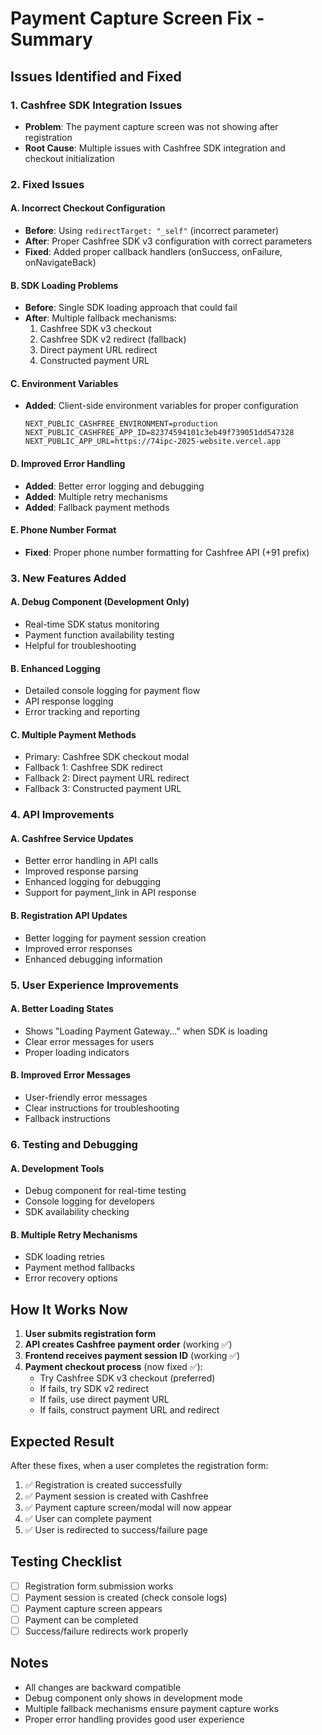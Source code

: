 # Payment Capture Screen Fix - Summary

## Issues Identified and Fixed

### 1. **Cashfree SDK Integration Issues**

- **Problem**: The payment capture screen was not showing after registration
- **Root Cause**: Multiple issues with Cashfree SDK integration and checkout initialization

### 2. **Fixed Issues**

#### A. Incorrect Checkout Configuration

- **Before**: Using `redirectTarget: "_self"` (incorrect parameter)
- **After**: Proper Cashfree SDK v3 configuration with correct parameters
- **Fixed**: Added proper callback handlers (onSuccess, onFailure, onNavigateBack)

#### B. SDK Loading Problems

- **Before**: Single SDK loading approach that could fail
- **After**: Multiple fallback mechanisms:
  1. Cashfree SDK v3 checkout
  2. Cashfree SDK v2 redirect (fallback)
  3. Direct payment URL redirect
  4. Constructed payment URL

#### C. Environment Variables

- **Added**: Client-side environment variables for proper configuration
  ```
  NEXT_PUBLIC_CASHFREE_ENVIRONMENT=production
  NEXT_PUBLIC_CASHFREE_APP_ID=82374594101c3eb49f739051dd547328
  NEXT_PUBLIC_APP_URL=https://74ipc-2025-website.vercel.app
  ```

#### D. Improved Error Handling

- **Added**: Better error logging and debugging
- **Added**: Multiple retry mechanisms
- **Added**: Fallback payment methods

#### E. Phone Number Format

- **Fixed**: Proper phone number formatting for Cashfree API (+91 prefix)

### 3. **New Features Added**

#### A. Debug Component (Development Only)

- Real-time SDK status monitoring
- Payment function availability testing
- Helpful for troubleshooting

#### B. Enhanced Logging

- Detailed console logging for payment flow
- API response logging
- Error tracking and reporting

#### C. Multiple Payment Methods

- Primary: Cashfree SDK checkout modal
- Fallback 1: Cashfree SDK redirect
- Fallback 2: Direct payment URL redirect
- Fallback 3: Constructed payment URL

### 4. **API Improvements**

#### A. Cashfree Service Updates

- Better error handling in API calls
- Improved response parsing
- Enhanced logging for debugging
- Support for payment_link in API response

#### B. Registration API Updates

- Better logging for payment session creation
- Improved error responses
- Enhanced debugging information

### 5. **User Experience Improvements**

#### A. Better Loading States

- Shows "Loading Payment Gateway..." when SDK is loading
- Clear error messages for users
- Proper loading indicators

#### B. Improved Error Messages

- User-friendly error messages
- Clear instructions for troubleshooting
- Fallback instructions

### 6. **Testing and Debugging**

#### A. Development Tools

- Debug component for real-time testing
- Console logging for developers
- SDK availability checking

#### B. Multiple Retry Mechanisms

- SDK loading retries
- Payment method fallbacks
- Error recovery options

## How It Works Now

1. **User submits registration form**
2. **API creates Cashfree payment order** (working ✅)
3. **Frontend receives payment session ID** (working ✅)
4. **Payment checkout process** (now fixed ✅):
   - Try Cashfree SDK v3 checkout (preferred)
   - If fails, try SDK v2 redirect
   - If fails, use direct payment URL
   - If fails, construct payment URL and redirect

## Expected Result

After these fixes, when a user completes the registration form:

1. ✅ Registration is created successfully
2. ✅ Payment session is created with Cashfree
3. ✅ Payment capture screen/modal will now appear
4. ✅ User can complete payment
5. ✅ User is redirected to success/failure page

## Testing Checklist

- [ ] Registration form submission works
- [ ] Payment session is created (check console logs)
- [ ] Payment capture screen appears
- [ ] Payment can be completed
- [ ] Success/failure redirects work properly

## Notes

- All changes are backward compatible
- Debug component only shows in development mode
- Multiple fallback mechanisms ensure payment capture works
- Proper error handling provides good user experience
